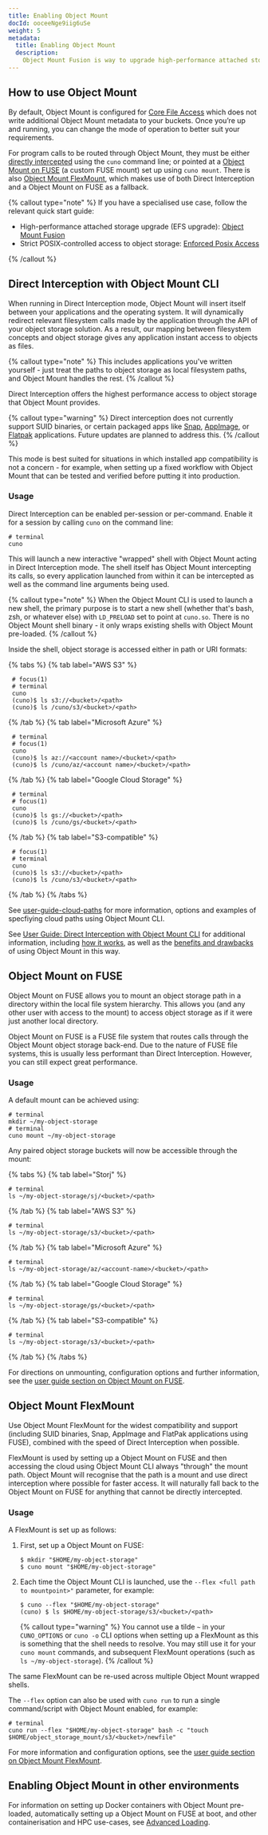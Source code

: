 ```yaml
---
title: Enabling Object Mount
docId: ooceeNge9iig6uSe
weight: 5
metadata:
  title: Enabling Object Mount
  description:
    Object Mount Fusion is way to upgrade high-performance attached storage solutions like Amazon Elastic File System (EFS) with the throughput of object storage. It is a **cheaper** and **faster** solution compared to using EFS alone.
---
```


## How to use Object Mount

By default, Object Mount is configured for [Core File Access](../getting-started/configuration-modes#core-file-access) which does not write additional Object Mount metadata to your buckets. Once you’re up and running, you can change the mode of operation to better suit your requirements.

For program calls to be routed through Object Mount, they must be either [directly intercepted](#direct-interception-with-object-mount-cli) using the `cuno` command line; or pointed at a [Object Mount on FUSE](#object-mount-mount) (a custom FUSE mount) set up using `cuno mount`. 
There is also [Object Mount FlexMount](#object-mount-flex-mount), which makes use of both Direct Interception and a Object Mount on FUSE as a fallback.

{% callout type="note"  %}
If you have a specialised use case, follow the relevant quick start guide:

- High-performance attached storage upgrade (EFS upgrade): [Object Mount Fusion](../getting-started/object-mount-fusion)
- Strict POSIX-controlled access to object storage: [Enforced Posix Access](../getting-started/enforced-posix-access)

{% /callout %}



## Direct Interception with Object Mount CLI

When running in Direct Interception mode, Object Mount will insert itself between your applications and the operating system. It will dynamically redirect relevant filesystem calls made by the application through the API of your object storage solution. As a result, our mapping between filesystem concepts and object storage gives any application instant access to objects as files.

{% callout type="note"  %}
This includes applications you've written yourself - just treat the paths to object storage as local filesystem paths, and Object Mount handles the rest.
{% /callout %}


Direct Interception offers the highest performance access to object storage that Object Mount provides.

{% callout type="warning"  %}
Direct interception does not currently support SUID binaries, or certain packaged apps like [Snap](https://ubuntu.com/core/services/guide/snaps-intro), [AppImage](https://appimage.org/), or [Flatpak](https://docs.flatpak.org/en/latest/introduction.html) applications. Future updates are planned to address this.
{% /callout %}

This mode is best suited for situations in which installed app compatibility is not a concern - for example, when setting up a fixed workflow with Object Mount that can be tested and verified before putting it into production.

### Usage

Direct Interception can be enabled per-session or per-command. Enable it for a session by calling `cuno` on the command line:

```shell
# terminal
cuno
```

This will launch a new interactive "wrapped" shell with Object Mount acting in Direct Interception mode. The shell itself has Object Mount intercepting its calls, so every application launched from within it can be intercepted as well as the command line arguments being used.

{% callout type="note"  %}
When the Object Mount CLI is used to launch a new shell, the primary purpose is to start a new shell (whether that's bash, zsh, or whatever else) with `LD_PRELOAD` set to point at `cuno.so`. There is no Object Mount shell binary - it only wraps existing shells with Object Mount pre-loaded.
{% /callout %}

Inside the shell, object storage is accessed either in path or URI formats:

{% tabs %}
{% tab label="AWS S3" %}
   ```shell
    # focus(1)
    # terminal
    cuno
    (cuno)$ ls s3://<bucket>/<path>
    (cuno)$ ls /cuno/s3/<bucket>/<path>
   ```
{% /tab %}
{% tab label="Microsoft Azure" %}
   ```shell
    # terminal
    # focus(1)
    cuno
    (cuno)$ ls az://<account name>/<bucket>/<path>
    (cuno)$ ls /cuno/az/<account name>/<bucket>/<path>
   ```
{% /tab %}
{% tab label="Google Cloud Storage" %}
   ```shell
    # terminal
    # focus(1)
    cuno
    (cuno)$ ls gs://<bucket>/<path>
    (cuno)$ ls /cuno/gs/<bucket>/<path>
   ```
{% /tab %}
{% tab label="S3-compatible" %}
   ```shell
    # focus(1)
    # terminal
    cuno
    (cuno)$ ls s3://<bucket>/<path>
    (cuno)$ ls /cuno/s3/<bucket>/<path>
   ```
{% /tab %}
{% /tabs %}

See [user-guide-cloud-paths](../user-guides/access) for more information, options and examples of specfiying cloud paths using Object Mount CLI.

See [User Guide: Direct Interception with Object Mount CLI](../user-guides/basic#direct-interception-with-object-mount-cli) for additional information, including [how it works](../user-guides/basic#how-it-works), 
as well as the [benefits and drawbacks](../user-guides/basic#advantages-and-disadvantages) of using Object Mount in this way.

## Object Mount on FUSE

Object Mount on FUSE allows you to mount an object storage path in a directory within the local file system hierarchy. This allows you (and any other user with access to the mount) to access object storage as if it were just another local directory.

Object Mount on FUSE is a FUSE file system that routes calls through the Object Mount object storage back-end. Due to the nature of FUSE file systems, this is usually less performant than Direct Interception. However, you can still expect great performance.

### Usage

A default mount can be achieved using:

```shell
# terminal
mkdir ~/my-object-storage
# terminal
cuno mount ~/my-object-storage
```

Any paired object storage buckets will now be accessible through the mount:

{% tabs %}
{% tab label="Storj" %}
```shell
# terminal
ls ~/my-object-storage/sj/<bucket>/<path>
```
{% /tab %}
{% tab label="AWS S3" %}
```shell
# terminal
ls ~/my-object-storage/s3/<bucket>/<path>
```
{% /tab %}
{% tab label="Microsoft Azure" %}
```shell
# terminal
ls ~/my-object-storage/az/<account-name>/<bucket>/<path>
```
{% /tab %}
{% tab label="Google Cloud Storage" %}
```shell
# terminal
ls ~/my-object-storage/gs/<bucket>/<path>
```  
{% /tab %}
{% tab label="S3-compatible" %}
```shell
# terminal
ls ~/my-object-storage/s3/<bucket>/<path>
```
{% /tab %}
{% /tabs %}


For directions on unmounting, configuration options and further information, see the [user guide section on Object Mount on FUSE](../user-guides/basic#object-mount-mount).

## Object Mount FlexMount

Use Object Mount FlexMount for the widest compatibility and support (including SUID binaries, Snap, AppImage and FlatPak applications using FUSE), combined with the speed of Direct Interception when possible.

FlexMount is used by setting up a Object Mount on FUSE and then accessing the cloud using Object Mount CLI always "through" the mount path. Object Mount will recognise that the path is a mount and use direct interception where possible for faster access. It will naturally fall back to the Object Mount on FUSE for anything that cannot be directly intercepted.

### Usage

A FlexMount is set up as follows:

1. First, set up a Object Mount on FUSE:

   ```console
   $ mkdir "$HOME/my-object-storage"
   $ cuno mount "$HOME/my-object-storage"
   ```

2. Each time the Object Mount CLI is launched, use the `--flex <full path to mountpoint>"` parameter, for example:

   ```console
   $ cuno --flex "$HOME/my-object-storage"
   (cuno) $ ls $HOME/my-object-storage/s3/<bucket>/<path>
   ```

   {% callout type="warning"  %}
   You cannot use a tilde `~` in your `CUNO_OPTIONS` or `cuno -o` CLI options when setting up a FlexMount as this is something that the shell needs to resolve. You may still use it for your `cuno mount` commands, and subsequent FlexMount operations (such as `ls ~/my-object-storage`).
   {% /callout %}

The same FlexMount can be re-used across multiple Object Mount wrapped shells.

The `--flex` option can also be used with `cuno run` to run a single command/script with Object Mount enabled, for example:

```shell
# terminal
cuno run --flex "$HOME/my-object-storage" bash -c "touch $HOME/object_storage_mount/s3/<bucket>/newfile"
```

For more information and configuration options, see the [user guide section on Object Mount FlexMount](../user-guides/basic#object-mount-flex-mount).

## Enabling Object Mount in other environments

For information on setting up Docker containers with Object Mount pre-loaded, automatically setting up a Object Mount on FUSE at boot, and other containerisation and HPC use-cases, see [Advanced Loading](../user-guides/advanced).
